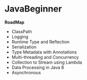 # JavaBeginner

**RoadMap**

-   ClassPath
-   Logging
-   Runtime Type and Reflection
-   Serialization
-   Type Metadata with Annotations
-   Multi-threading and Concurrency
-   Collection to Stream using Lambda
-   Data Processing in Java 8
-   Asynchronous
